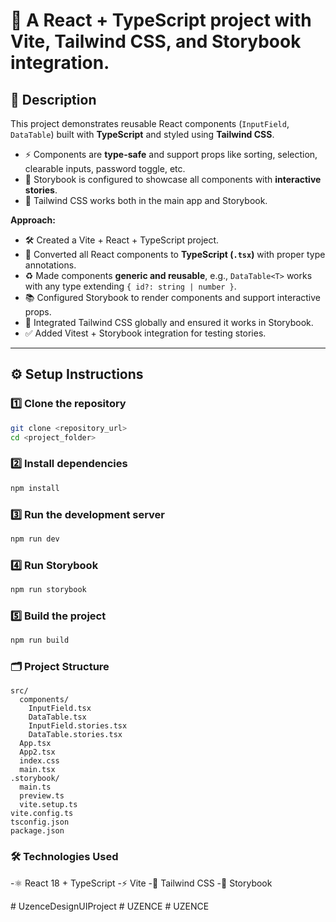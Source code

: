 # 🚀 A React + TypeScript project with Vite, Tailwind CSS, and Storybook integration.

## 📝 Description

This project demonstrates reusable React components (`InputField`, `DataTable`) built with **TypeScript** and styled using **Tailwind CSS**.

- ⚡ Components are **type-safe** and support props like sorting, selection, clearable inputs, password toggle, etc.
- 📖 Storybook is configured to showcase all components with **interactive stories**.
- 🎨 Tailwind CSS works both in the main app and Storybook.

**Approach:**

- 🛠 Created a Vite + React + TypeScript project.
- 🔧 Converted all React components to **TypeScript (`.tsx`)** with proper type annotations.
- ♻️ Made components **generic and reusable**, e.g., `DataTable<T>` works with any type extending `{ id?: string | number }`.
- 📚 Configured Storybook to render components and support interactive props.
- 🎨 Integrated Tailwind CSS globally and ensured it works in Storybook.
- ✅ Added Vitest + Storybook integration for testing stories.

---

## ⚙️ Setup Instructions

### 1️⃣ Clone the repository

```bash
git clone <repository_url>
cd <project_folder>
```

### 2️⃣ Install dependencies

```bash
npm install
```

### 3️⃣ Run the development server

```bash
npm run dev
```


### 4️⃣ Run Storybook

```bash
npm run storybook
```


### 5️⃣ Build the project

```bash
npm run build
```

### 🗂 Project Structure

```pgsql
src/
  components/
    InputField.tsx
    DataTable.tsx
    InputField.stories.tsx
    DataTable.stories.tsx
  App.tsx
  App2.tsx
  index.css
  main.tsx
.storybook/
  main.ts
  preview.ts
  vite.setup.ts
vite.config.ts
tsconfig.json
package.json

```


### 🛠 Technologies Used

-⚛️ React 18 + TypeScript
-⚡ Vite
-🎨 Tailwind CSS
-📖 Storybook

#   U z e n c e D e s i g n U I P r o j e c t  
 #   U Z E N C E  
 #   U Z E N C E  
 